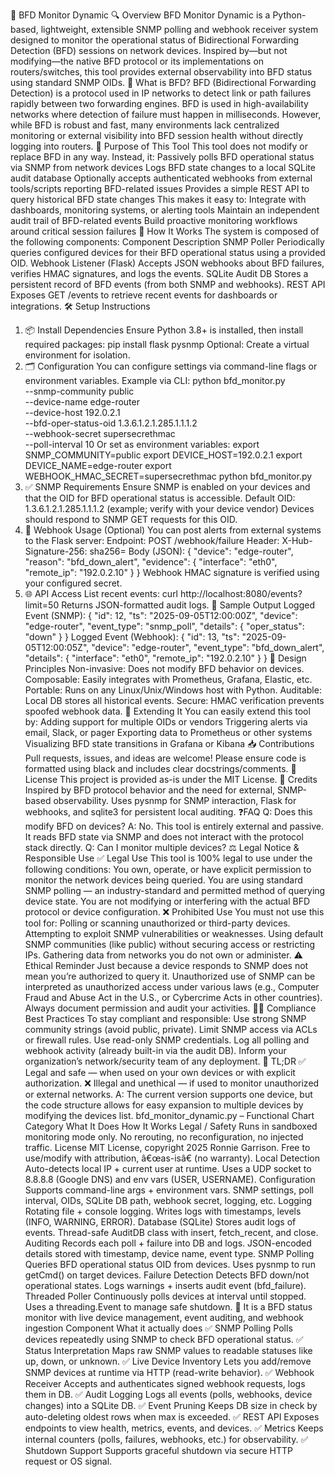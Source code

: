 📘 BFD Monitor Dynamic
🔍 Overview
BFD Monitor Dynamic is a Python-based, lightweight, extensible SNMP polling and webhook receiver system designed to monitor the operational status of Bidirectional Forwarding Detection (BFD) sessions on network devices.
Inspired by—but not modifying—the native BFD protocol or its implementations on routers/switches, this tool provides external observability into BFD status using standard SNMP OIDs.
🧠 What is BFD?
BFD (Bidirectional Forwarding Detection) is a protocol used in IP networks to detect link or path failures rapidly between two forwarding engines. BFD is used in high-availability networks where detection of failure must happen in milliseconds.
However, while BFD is robust and fast, many environments lack centralized monitoring or external visibility into BFD session health without directly logging into routers.
🚀 Purpose of This Tool
This tool does not modify or replace BFD in any way. Instead, it:
Passively polls BFD operational status via SNMP from network devices
Logs BFD state changes to a local SQLite audit database
Optionally accepts authenticated webhooks from external tools/scripts reporting BFD-related issues
Provides a simple REST API to query historical BFD state changes
This makes it easy to:
Integrate with dashboards, monitoring systems, or alerting tools
Maintain an independent audit trail of BFD-related events
Build proactive monitoring workflows around critical session failures
🔧 How It Works
The system is composed of the following components:
Component	Description
SNMP Poller	Periodically queries configured devices for their BFD operational status using a provided OID.
Webhook Listener (Flask)	Accepts JSON webhooks about BFD failures, verifies HMAC signatures, and logs the events.
SQLite Audit DB	Stores a persistent record of BFD events (from both SNMP and webhooks).
REST API	Exposes GET /events to retrieve recent events for dashboards or integrations.
🛠️ Setup Instructions
1. 📦 Install Dependencies
Ensure Python 3.8+ is installed, then install required packages:
pip install flask pysnmp
Optional: Create a virtual environment for isolation.
2. 🗂️ Configuration
You can configure settings via command-line flags or environment variables.
Example via CLI:
python bfd_monitor.py \
    --snmp-community public \
    --device-name edge-router \
    --device-host 192.0.2.1 \
    --bfd-oper-status-oid 1.3.6.1.2.1.285.1.1.1.2 \
    --webhook-secret supersecrethmac \
    --poll-interval 10
Or set as environment variables:
export SNMP_COMMUNITY=public
export DEVICE_HOST=192.0.2.1
export DEVICE_NAME=edge-router
export WEBHOOK_HMAC_SECRET=supersecrethmac
python bfd_monitor.py
3. ✅ SNMP Requirements
Ensure SNMP is enabled on your devices and that the OID for BFD operational status is accessible.
Default OID: 1.3.6.1.2.1.285.1.1.1.2 (example; verify with your device vendor)
Devices should respond to SNMP GET requests for this OID.
4. 🔐 Webhook Usage (Optional)
You can post alerts from external systems to the Flask server:
Endpoint: POST /webhook/failure
Header: X-Hub-Signature-256: sha256=<hmac-hex>
Body (JSON):
{
  "device": "edge-router",
  "reason": "bfd_down_alert",
  "evidence": {
    "interface": "eth0",
    "remote_ip": "192.0.2.10"
  }
}
Webhook HMAC signature is verified using your configured secret.
5. 🌐 API Access
List recent events:
curl http://localhost:8080/events?limit=50
Returns JSON-formatted audit logs.
🧪 Sample Output
Logged Event (SNMP):
{
  "id": 12,
  "ts": "2025-09-05T12:00:00Z",
  "device": "edge-router",
  "event_type": "snmp_poll",
  "details": {
    "oper_status": "down"
  }
}
Logged Event (Webhook):
{
  "id": 13,
  "ts": "2025-09-05T12:00:05Z",
  "device": "edge-router",
  "event_type": "bfd_down_alert",
  "details": {
    "interface": "eth0",
    "remote_ip": "192.0.2.10"
  }
}
📌 Design Principles
Non-invasive: Does not modify BFD behavior on devices.
Composable: Easily integrates with Prometheus, Grafana, Elastic, etc.
Portable: Runs on any Linux/Unix/Windows host with Python.
Auditable: Local DB stores all historical events.
Secure: HMAC verification prevents spoofed webhook data.
🔄 Extending It
You can easily extend this tool by:
Adding support for multiple OIDs or vendors
Triggering alerts via email, Slack, or pager
Exporting data to Prometheus or other systems
Visualizing BFD state transitions in Grafana or Kibana
📥 Contributions
Pull requests, issues, and ideas are welcome! Please ensure code is formatted using black
 and includes clear docstrings/comments.
📄 License
This project is provided as-is under the MIT License.
🧠 Credits
Inspired by BFD protocol behavior and the need for external, SNMP-based observability.
Uses pysnmp for SNMP interaction, Flask for webhooks, and sqlite3 for persistent local auditing.
❓FAQ
Q: Does this modify BFD on devices?
A: No. This tool is entirely external and passive. It reads BFD state via SNMP and does not interact with the protocol stack directly.
Q: Can I monitor multiple devices?
⚖️ Legal Notice & Responsible Use
✅ Legal Use
This tool is 100% legal to use under the following conditions:
You own, operate, or have explicit permission to monitor the network devices being queried.
You are using standard SNMP polling — an industry-standard and permitted method of querying device state.
You are not modifying or interfering with the actual BFD protocol or device configuration.
❌ Prohibited Use
You must not use this tool for:
Polling or scanning unauthorized or third-party devices.
Attempting to exploit SNMP vulnerabilities or weaknesses.
Using default SNMP communities (like public) without securing access or restricting IPs.
Gathering data from networks you do not own or administer.
⚠️ Ethical Reminder
Just because a device responds to SNMP does not mean you’re authorized to query it.
Unauthorized use of SNMP can be interpreted as unauthorized access under various laws (e.g., Computer Fraud and Abuse Act in the U.S., or Cybercrime Acts in other countries). Always document permission and audit your activities.
👮‍♂️ Compliance Best Practices
To stay compliant and responsible:
Use strong SNMP community strings (avoid public, private).
Limit SNMP access via ACLs or firewall rules.
Use read-only SNMP credentials.
Log all polling and webhook activity (already built-in via the audit DB).
Inform your organization’s network/security team of any deployment.
📌 TL;DR
✅ Legal and safe — when used on your own devices or with explicit authorization.
❌ Illegal and unethical — if used to monitor unauthorized or external networks.
A: The current version supports one device, but the code structure allows for easy expansion to multiple devices by modifying the devices list.
bfd_monitor_dynamic.py – Functional Chart
Category
What It Does
How It Works
Legal / Safety
Runs in sandboxed monitoring mode only.
No rerouting, no reconfiguration, no injected traffic.
License
MIT License, copyright 2025 Ronnie Garrison.
Free to use/modify with attribution, â€œas-isâ€ (no warranty).
Local Detection
Auto-detects local IP + current user at runtime.
Uses a UDP socket to 8.8.8.8 (Google DNS) and env vars (USER, USERNAME).
Configuration
Supports command-line args + environment vars.
SNMP settings, poll interval, OIDs, SQLite DB path, webhook secret, logging, etc.
Logging
Rotating file + console logging.
Writes logs with timestamps, levels (INFO, WARNING, ERROR).
Database (SQLite)
Stores audit logs of events.
Thread-safe AuditDB class with insert, fetch_recent, and close.
Auditing
Records each poll + failure into DB and logs.
JSON-encoded details stored with timestamp, device name, event type.
SNMP Polling
Queries BFD operational status OID from devices.
Uses pysnmp to run getCmd() on target devices.
Failure Detection
Detects BFD down/not operational states.
Logs warnings + inserts audit event (bfd_failure).
Threaded Poller
Continuously polls devices at interval until stopped.
Uses a threading.Event to manage safe shutdown.
🔧 It is a BFD status monitor with live device management, event auditing, and webhook ingestion
Component	What it actually does
✅ SNMP Polling	Polls devices repeatedly using SNMP to check BFD operational status.
✅ Status Interpretation	Maps raw SNMP values to readable statuses like up, down, or unknown.
✅ Live Device Inventory	Lets you add/remove SNMP devices at runtime via HTTP (read-write behavior).
✅ Webhook Receiver	Accepts and authenticates signed webhook requests, logs them in DB.
✅ Audit Logging	Logs all events (polls, webhooks, device changes) into a SQLite DB.
✅ Event Pruning	Keeps DB size in check by auto-deleting oldest rows when max is exceeded.
✅ REST API	Exposes endpoints to view health, metrics, events, and devices.
✅ Metrics	Keeps internal counters (polls, failures, webhooks, etc.) for observability.
✅ Shutdown Support	Supports graceful shutdown via secure HTTP request or OS signal.
